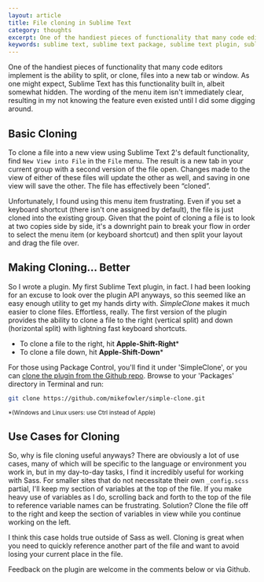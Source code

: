 ```yaml
---
layout: article
title: File cloning in Sublime Text
category: thoughts
excerpt: One of the handiest pieces of functionality that many code editors implement is the ability to split, or clone, files into a new tab or window. As one might expect, Sublime Text has this functionality built in, albeit somewhat hidden.
keywords: sublime text, sublime text package, sublime text plugin, sublime text clone file
---
```

One of the handiest pieces of functionality that many code editors implement is the ability to split, or clone, files into a new tab or window. As one might expect, Sublime Text has this functionality built in, albeit somewhat hidden. The wording of the menu item isn't immediately clear, resulting in my not knowing the feature even existed until I did some digging around.

## Basic Cloning

To clone a file into a new view using Sublime Text 2's default functionality, find `New View into File` in the `File` menu. The result is a new tab in your current group with a second version of the file open. Changes made to the view of either of these files will update the other as well, and saving in one view will save the other. The file has effectively been “cloned”.

Unfortunately, I found using this menu item frustrating. Even if you set a keyboard shortcut (there isn't one assigned by default), the file is just cloned into the existing group. Given that the point of cloning a file is to look at two copies side by side, it's a downright pain to break your flow in order to select the menu item (or keyboard shortcut) and then split your layout and drag the file over.

Making Cloning... Better
------------------------

So I wrote a plugin. My first Sublime Text plugin, in fact. I had been looking for an excuse to look over the plugin API anyways, so this seemed like an easy enough utility to get my hands dirty with. _SimpleClone_ makes it much easier to clone files. Effortless, really. The first version of the plugin provides the ability to clone a file to the right (vertical split) and down (horizontal split) with lightning fast keyboard shortcuts.

  * To clone a file to the right, hit **Apple-Shift-Right***
  * To clone a file down, hit **Apple-Shift-Down***

For those using Package Control, you'll find it under 'SimpleClone', or you can [clone the plugin from the Github repo](http://github.com/mikefowler/simple-clone). Browse to your 'Packages' directory in Terminal and run:

``` bash
git clone https://github.com/mikefowler/simple-clone.git
```

<small>*(Windows and Linux users: use Ctrl instead of Apple)</small>

Use Cases for Cloning
---------------------

So, why is file cloning useful anyways? There are obviously a lot of use cases, many of which will be specific to the language or environment you work in, but in my day-to-day tasks, I find it incredibly useful for working with Sass. For smaller sites that do not necessitate their own `_config.scss` partial, I'll keep my section of variables at the top of the file. If you make heavy use of variables as I do, scrolling back and forth to the top of the file to reference variable names can be frustrating. Solution? Clone the file off to the right and keep the section of variables in view while you continue working on the left.

I think this case holds true outside of Sass as well. Cloning is great when you need to quickly reference another part of the file and want to avoid losing your current place in the file.

Feedback on the plugin are welcome in the comments below or via Github.